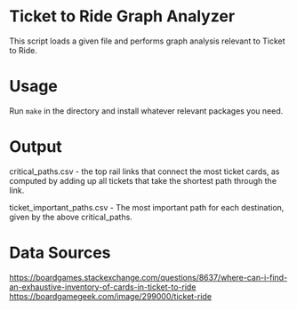 # Ticket to Ride Graph Analyzer

This script loads a given file and performs graph analysis relevant to Ticket to Ride.

# Usage
Run `make` in the directory and install whatever relevant packages you need.

# Output
critical_paths.csv - the top rail links that connect the most ticket cards, as
computed by adding up all tickets that take the shortest path through the
link.

ticket_important_paths.csv - The most important path for each destination,
given by the above critical_paths.

# Data Sources
https://boardgames.stackexchange.com/questions/8637/where-can-i-find-an-exhaustive-inventory-of-cards-in-ticket-to-ride
https://boardgamegeek.com/image/299000/ticket-ride
